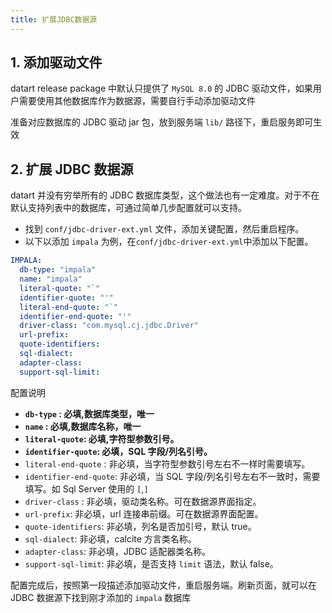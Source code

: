 ```yaml
---
title: 扩展JDBC数据源
---
```


## 1. 添加驱动文件

datart release package 中默认只提供了 `MySQL 8.0` 的 JDBC 驱动文件，如果用户需要使用其他数据库作为数据源，需要自行手动添加驱动文件

准备对应数据库的 JDBC 驱动 jar 包，放到服务端 `lib/` 路径下，重启服务即可生效

## 2. 扩展 JDBC 数据源

datart 并没有穷举所有的 JDBC 数据库类型，这个做法也有一定难度。对于不在默认支持列表中的数据库，可通过简单几步配置就可以支持。

- 找到 `conf/jdbc-driver-ext.yml` 文件，添加关键配置，然后重启程序。
- 以下以添加 `impala` 为例，在`conf/jdbc-driver-ext.yml`中添加以下配置。

```yaml
IMPALA:
  db-type: "impala"
  name: "impala"
  literal-quote: "`"
  identifier-quote: "'"
  literal-end-quote: "`"
  identifier-end-quote: "'"
  driver-class: "com.mysql.cj.jdbc.Driver"
  url-prefix:
  quote-identifiers:
  sql-dialect:
  adapter-class:
  support-sql-limit:
```

配置说明

- **`db-type` : 必填,数据库类型，唯一**
- **`name` : 必填,数据库名称，唯一**
- **`literal-quote`: 必填,字符型参数引号。**
- **`identifier-quote`: 必填，SQL 字段/列名引号。**
- `literal-end-quote` : 非必填，当字符型参数引号左右不一样时需要填写。
- `identifier-end-quote`: 非必填，当 SQL 字段/列名引号左右不一致时，需要填写。如 Sql Server 使用的 `[`,`]`
- `driver-class` : 非必填，驱动类名称。可在数据源界面指定。
- `url-prefix`: 非必填，url 连接串前缀。可在数据源界面配置。
- `quote-identifiers`: 非必填，列名是否加引号，默认 true。
- `sql-dialect`: 非必填，calcite 方言类名称。
- `adapter-class`: 非必填，JDBC 适配器类名称。
- `support-sql-limit`: 非必填，是否支持 `limit` 语法，默认 false。

配置完成后，按照第一段描述添加驱动文件，重启服务端。刷新页面，就可以在 JDBC 数据源下找到刚才添加的 `impala` 数据库

